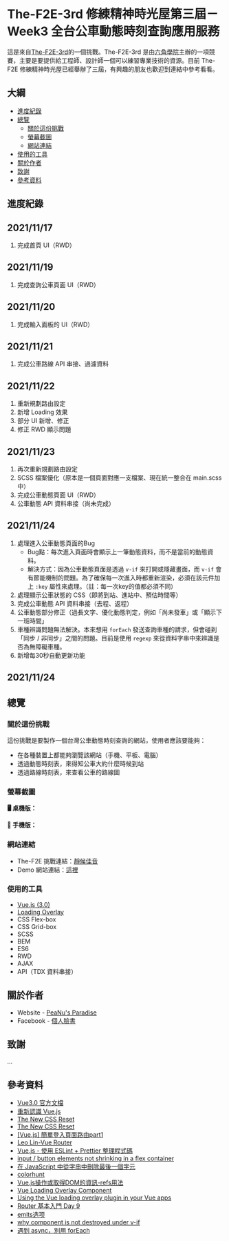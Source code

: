 # The-F2E-3rd 修練精神時光屋第三屆－Week3 全台公車動態時刻查詢應用服務

這是來自[The-F2E-3rd](https://2021.thef2e.com/)的一個挑戰。The-F2E-3rd 是由[六角學院](https://www.hexschool.com/)主辦的一項競賽，主要是要提供給工程師、設計師一個可以練習專業技術的資源。目前 The-F2E 修練精神時光屋已經舉辦了三屆，有興趣的朋友也歡迎到連結中參考看看。

## 大綱

- [進度紀錄](#進度紀錄)
- [總覽](#總覽)
  - [關於這份挑戰](#關於這份挑戰)
  - [螢幕截圖](#螢幕截圖)
  - [網站連結](#網站連結)
- [使用的工具](#使用的工具)
- [關於作者](#關於作者)
- [致謝](#致謝)
- [參考資料](#參考資料)

## 進度紀錄

## 2021/11/17

1. 完成首頁 UI（RWD）

## 2021/11/19

1. 完成查詢公車頁面 UI（RWD）

## 2021/11/20

1. 完成輸入面板的 UI（RWD）

## 2021/11/21

1. 完成公車路線 API 串接、過濾資料

## 2021/11/22

1. 重新規劃路由設定
2. 新增 Loading 效果
3. 部分 UI 新增、修正
4. 修正 RWD 顯示問題

## 2021/11/23

1. 再次重新規劃路由設定
2. SCSS 檔案優化（原本是一個頁面對應一支檔案、現在統一整合在 main.scss 中） 
3. 完成公車動態頁面 UI（RWD）
4. 公車動態 API 資料串接（尚未完成）

## 2021/11/24

1. 處理進入公車動態頁面的Bug
   - Bug點：每次進入頁面時會顯示上一筆動態資料，而不是當前的動態資料。
   - 解決方式：因為公車動態頁面是透過 `v-if` 來打開或隱藏畫面，而 `v-if` 會有節能機制的問題。為了確保每一次進入時都重新渲染，必須在該元件加上 `:key` 屬性來處理。（註：每一次key的值都必須不同）
2. 處理顯示公車狀態的 CSS（即將到站、進站中、預估時間等）
3. 完成公車動態 API 資料串接（去程、返程）
4. 公車動態部分修正（過長文字、優化動態判定，例如「尚未發車」或「顯示下一班時間」
5. 車種辨識問題無法解決。本來想用 `forEach` 發送查詢車種的請求，但會碰到「同步 / 非同步」之間的問題。目前是使用 `regexp` 來從資料字串中來辨識是否為無障礙車種。
6. 新增每30秒自動更新功能

## 2021/11/24



## 總覽

### 關於這份挑戰

這份挑戰是要製作一個台灣公車動態時刻查詢的網站，使用者應該要能夠：

- 在各種裝置上都能夠瀏覽該網站（手機、平板、電腦）
- 透過動態時刻表，來得知公車大約什麼時候到站
- 透過路線時刻表，來查看公車的路線圖

### 螢幕截圖

**🖥 桌機版：**

**📱 手機版：**

### 網站連結

- The-F2E 挑戰連結：[靜候佳音](#)
- Demo 網站連結：[這裡](https://jubeatt.github.io/The-F2E-3rd-Bus-Timetable/)

### 使用的工具

- [Vue.js (3.0)](https://v3.vuejs.org/guide/introduction.html)
- [Loading Overlay](https://www.npmjs.com/package/vue-loading-overlay)
- CSS Flex-box
- CSS Grid-box
- SCSS
- BEM
- ES6
- RWD
- AJAX
- API（TDX 資料串接）

## 關於作者

- Website - [PeaNu's Paradise](https://jubeatt.github.io/)
- Facebook - [個人臉書](https://www.facebook.com/profile.php?id=100003593580513)

## 致謝

...

## 參考資料

- [Vue3.0 官方文檔](https://v3.vuejs.org/guide/introduction.html)
- [重新認識 Vue.js](https://book.vue.tw/)
- [The New CSS Reset](https://elad.medium.com/the-new-css-reset-53f41f13282e)
- [The New CSS Reset](https://elad.medium.com/the-new-css-reset-53f41f13282e)
- [[Vue.js] 簡單登入頁面路由part1](https://yuugou727.github.io/blog/2017/11/11/vue-login-practice/)
- [Leo Lin-Vue Router](https://linwei5316.medium.com/vue-router-4c2aad1cc352)
- [Vue.js - 使用 ESLint + Prettier 整理程式碼](https://ithelp.ithome.com.tw/articles/10231505)
- [input / button elements not shrinking in a flex container](https://stackoverflow.com/questions/42421361/input-button-elements-not-shrinking-in-a-flex-container)
- [在 JavaScript 中從字串中刪除最後一個字元](https://www.delftstack.com/zh-tw/howto/javascript/remove-last-character-from-javascript/)
- [colorhunt](https://colorhunt.co/palettes/popular)
- [Vue.js操作或取得DOM的資訊-refs用法](https://tools.wingzero.tw/article/sn/97)
- [Vue Loading Overlay Component](https://www.npmjs.com/package/vue-loading-overlay)
- [Using the Vue loading overlay plugin in your Vue apps](https://blog.logrocket.com/using-the-vue-loading-overlay-plugin-in-your-vue-apps/)
- [Router 基本入門 Day 9](https://ithelp.ithome.com.tw/articles/10223518)
- [emits选项](https://v3.cn.vuejs.org/guide/migration/emits-option.html#_2-x-%E7%9A%84%E8%A1%8C%E4%B8%BA)
- [why component is not destroyed under v-if](https://stackoverflow.com/questions/53085722/why-component-is-not-destroyed-under-v-if/53085867)
- [遇到 async，別用 forEach](https://medium.com/@steven234/%E9%81%87%E5%88%B0-async-%E5%88%A5%E7%94%A8-foreach-7cea84f4242f)
